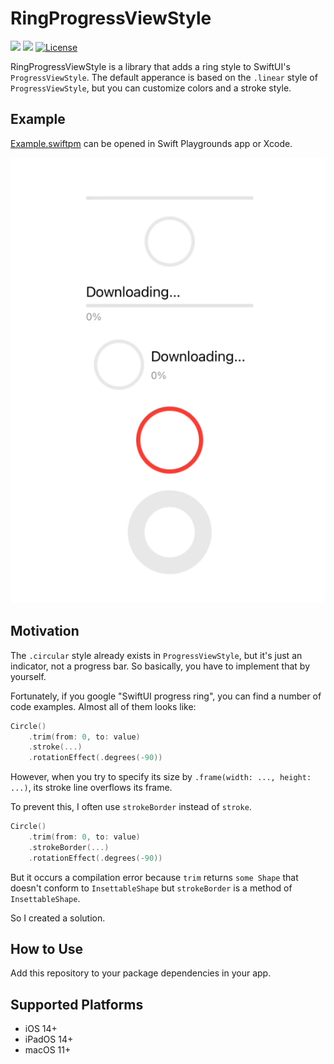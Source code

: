 # RingProgressViewStyle

[![](https://img.shields.io/endpoint?url=https%3A%2F%2Fswiftpackageindex.com%2Fapi%2Fpackages%2Fkkebo%2FRingProgressViewStyle%2Fbadge%3Ftype%3Dswift-versions)](https://swiftpackageindex.com/kkebo/RingProgressViewStyle)
[![](https://img.shields.io/endpoint?url=https%3A%2F%2Fswiftpackageindex.com%2Fapi%2Fpackages%2Fkkebo%2FRingProgressViewStyle%2Fbadge%3Ftype%3Dplatforms)](https://swiftpackageindex.com/kkebo/RingProgressViewStyle)
[![License](https://img.shields.io/github/license/kkebo/RingProgressViewStyle.svg)](LICENSE.txt)

RingProgressViewStyle is a library that adds a ring style to SwiftUI's `ProgressViewStyle`. The default apperance is based on the `.linear` style of `ProgressViewStyle`, but you can customize colors and a stroke style.

## Example

[Example.swiftpm](./Example.swiftpm/ContentView.swift) can be opened in Swift Playgrounds app or Xcode.

![preview](preview.gif)

## Motivation

The `.circular` style already exists in `ProgressViewStyle`, but it's just an indicator, not a progress bar. So basically, you have to implement that by yourself.

Fortunately, if you google "SwiftUI progress ring", you can find a number of code examples. Almost all of them looks like:

```swift
Circle()
    .trim(from: 0, to: value)
    .stroke(...)
    .rotationEffect(.degrees(-90))
```

However, when you try to specify its size by `.frame(width: ..., height: ...)`, its stroke line overflows its frame.

To prevent this, I often use `strokeBorder` instead of `stroke`.

```swift
Circle()
    .trim(from: 0, to: value)
    .strokeBorder(...)
    .rotationEffect(.degrees(-90))
```

But it occurs a compilation error because `trim` returns `some Shape` that doesn't conform to `InsettableShape` but `strokeBorder` is a method of `InsettableShape`.

So I created a solution.

## How to Use

Add this repository to your package dependencies in your app.

## Supported Platforms

- iOS 14+
- iPadOS 14+
- macOS 11+
